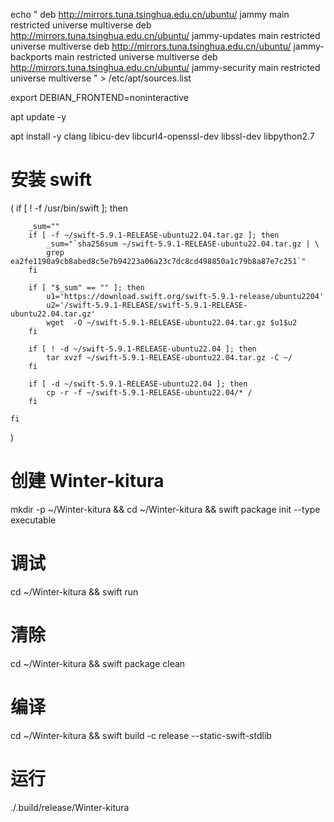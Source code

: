
echo "
  deb http://mirrors.tuna.tsinghua.edu.cn/ubuntu/ jammy main restricted universe multiverse
  deb http://mirrors.tuna.tsinghua.edu.cn/ubuntu/ jammy-updates main restricted universe multiverse
  deb http://mirrors.tuna.tsinghua.edu.cn/ubuntu/ jammy-backports main restricted universe multiverse
  deb http://mirrors.tuna.tsinghua.edu.cn/ubuntu/ jammy-security main restricted universe multiverse
" > /etc/apt/sources.list

export DEBIAN_FRONTEND=noninteractive

apt update -y

apt install -y clang libicu-dev libcurl4-openssl-dev libssl-dev libpython2.7

# 安装 swift

(
	if [ ! -f /usr/bin/swift ]; then

		_sum=""
		if [ -f ~/swift-5.9.1-RELEASE-ubuntu22.04.tar.gz ]; then
			_sum="`sha256sum ~/swift-5.9.1-RELEASE-ubuntu22.04.tar.gz | \
			grep ea2fe1190a9cb8abed8c5e7b94223a06a23c7dc8cd498850a1c79b8a87e7c251`"
		fi

		if [ "$_sum" == "" ]; then
			u1='https://download.swift.org/swift-5.9.1-release/ubuntu2204'
			u2='/swift-5.9.1-RELEASE/swift-5.9.1-RELEASE-ubuntu22.04.tar.gz'
			wget  -O ~/swift-5.9.1-RELEASE-ubuntu22.04.tar.gz $u1$u2
		fi

		if [ ! -d ~/swift-5.9.1-RELEASE-ubuntu22.04 ]; then
			tar xvzf ~/swift-5.9.1-RELEASE-ubuntu22.04.tar.gz -C ~/
		fi

		if [ -d ~/swift-5.9.1-RELEASE-ubuntu22.04 ]; then
			cp -r -f ~/swift-5.9.1-RELEASE-ubuntu22.04/* /
		fi

	fi
)


# 创建 Winter-kitura

mkdir -p ~/Winter-kitura && cd ~/Winter-kitura && swift package init --type executable


# 调试 
cd ~/Winter-kitura && swift run


# 清除

cd ~/Winter-kitura && swift package clean 


# 编译

cd ~/Winter-kitura && swift build -c release --static-swift-stdlib


# 运行

./.build/release/Winter-kitura





